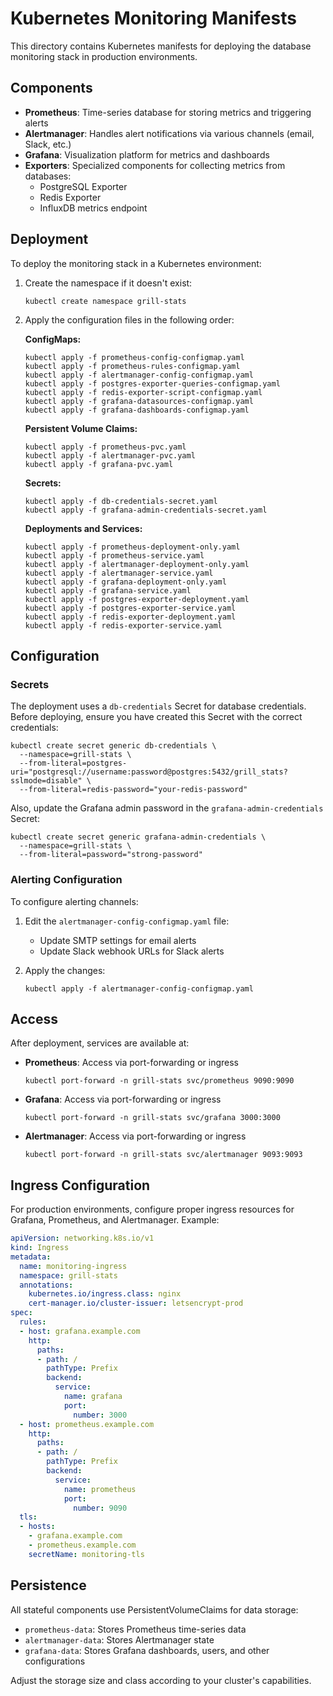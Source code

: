 # Kubernetes Monitoring Manifests

This directory contains Kubernetes manifests for deploying the database monitoring stack in production environments.

## Components

- **Prometheus**: Time-series database for storing metrics and triggering alerts
- **Alertmanager**: Handles alert notifications via various channels (email, Slack, etc.)
- **Grafana**: Visualization platform for metrics and dashboards
- **Exporters**: Specialized components for collecting metrics from databases:
  - PostgreSQL Exporter
  - Redis Exporter
  - InfluxDB metrics endpoint

## Deployment

To deploy the monitoring stack in a Kubernetes environment:

1. Create the namespace if it doesn't exist:
   ```
   kubectl create namespace grill-stats
   ```

2. Apply the configuration files in the following order:

   **ConfigMaps:**
   ```
   kubectl apply -f prometheus-config-configmap.yaml
   kubectl apply -f prometheus-rules-configmap.yaml
   kubectl apply -f alertmanager-config-configmap.yaml
   kubectl apply -f postgres-exporter-queries-configmap.yaml
   kubectl apply -f redis-exporter-script-configmap.yaml
   kubectl apply -f grafana-datasources-configmap.yaml
   kubectl apply -f grafana-dashboards-configmap.yaml
   ```

   **Persistent Volume Claims:**
   ```
   kubectl apply -f prometheus-pvc.yaml
   kubectl apply -f alertmanager-pvc.yaml
   kubectl apply -f grafana-pvc.yaml
   ```

   **Secrets:**
   ```
   kubectl apply -f db-credentials-secret.yaml
   kubectl apply -f grafana-admin-credentials-secret.yaml
   ```

   **Deployments and Services:**
   ```
   kubectl apply -f prometheus-deployment-only.yaml
   kubectl apply -f prometheus-service.yaml
   kubectl apply -f alertmanager-deployment-only.yaml
   kubectl apply -f alertmanager-service.yaml
   kubectl apply -f grafana-deployment-only.yaml
   kubectl apply -f grafana-service.yaml
   kubectl apply -f postgres-exporter-deployment.yaml
   kubectl apply -f postgres-exporter-service.yaml
   kubectl apply -f redis-exporter-deployment.yaml
   kubectl apply -f redis-exporter-service.yaml
   ```

## Configuration

### Secrets

The deployment uses a `db-credentials` Secret for database credentials. Before deploying, ensure you have created this Secret with the correct credentials:

```
kubectl create secret generic db-credentials \
  --namespace=grill-stats \
  --from-literal=postgres-uri="postgresql://username:password@postgres:5432/grill_stats?sslmode=disable" \
  --from-literal=redis-password="your-redis-password"
```

Also, update the Grafana admin password in the `grafana-admin-credentials` Secret:

```
kubectl create secret generic grafana-admin-credentials \
  --namespace=grill-stats \
  --from-literal=password="strong-password"
```

### Alerting Configuration

To configure alerting channels:

1. Edit the `alertmanager-config-configmap.yaml` file:
   - Update SMTP settings for email alerts
   - Update Slack webhook URLs for Slack alerts

2. Apply the changes:
   ```
   kubectl apply -f alertmanager-config-configmap.yaml
   ```

## Access

After deployment, services are available at:

- **Prometheus**: Access via port-forwarding or ingress
  ```
  kubectl port-forward -n grill-stats svc/prometheus 9090:9090
  ```

- **Grafana**: Access via port-forwarding or ingress
  ```
  kubectl port-forward -n grill-stats svc/grafana 3000:3000
  ```

- **Alertmanager**: Access via port-forwarding or ingress
  ```
  kubectl port-forward -n grill-stats svc/alertmanager 9093:9093
  ```

## Ingress Configuration

For production environments, configure proper ingress resources for Grafana, Prometheus, and Alertmanager. Example:

```yaml
apiVersion: networking.k8s.io/v1
kind: Ingress
metadata:
  name: monitoring-ingress
  namespace: grill-stats
  annotations:
    kubernetes.io/ingress.class: nginx
    cert-manager.io/cluster-issuer: letsencrypt-prod
spec:
  rules:
  - host: grafana.example.com
    http:
      paths:
      - path: /
        pathType: Prefix
        backend:
          service:
            name: grafana
            port:
              number: 3000
  - host: prometheus.example.com
    http:
      paths:
      - path: /
        pathType: Prefix
        backend:
          service:
            name: prometheus
            port:
              number: 9090
  tls:
  - hosts:
    - grafana.example.com
    - prometheus.example.com
    secretName: monitoring-tls
```

## Persistence

All stateful components use PersistentVolumeClaims for data storage:

- `prometheus-data`: Stores Prometheus time-series data
- `alertmanager-data`: Stores Alertmanager state
- `grafana-data`: Stores Grafana dashboards, users, and other configurations

Adjust the storage size and class according to your cluster's capabilities.
